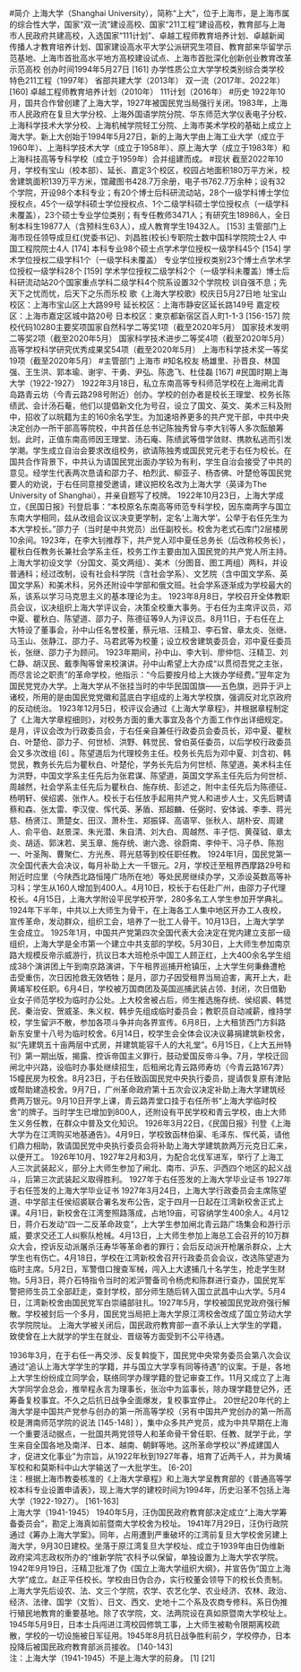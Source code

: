 #简介
上海大学（Shanghai University），简称“上大”，位于上海市，是上海市属的综合性大学，国家“双一流”建设高校、国家“211工程”建设高校，教育部与上海市人民政府共建高校，入选国家“111计划”、卓越工程师教育培养计划、卓越新闻传播人才教育培养计划、国家建设高水平大学公派研究生项目、教育部来华留学示范基地、上海市首批高水平地方高校建设试点、上海市首批深化创新创业教育改革示范高校 
创办时间1994年5月27日 [161] 办学性质公立大学学校类别综合类学校特色211工程（1997年）
省部共建大学（2013年）
双一流（2017年、2022年） [160] 
卓越工程师教育培养计划（2010年）
111计划（2016年）
#历史
1922年10月，国共合作曾创建了上海大学，1927年被国民党当局强行关闭。1983年，上海市人民政府在复旦大学分校、上海外国语学院分院、华东师范大学仪表电子分校、上海科学技术大学分校、上海机械学院轻工分院、上海市美术学校的基础上成立上海大学。新上大创始于1994年5月27日，新的上海大学由上海工业大学（成立于1960年）、上海科学技术大学（成立于1958年）、原上海大学（成立于1983年）和上海科技高等专科学校（成立于1959年）合并组建而成。 
#现状
截至2022年10月，学校有宝山（校本部）、延长、嘉定3个校区，校园占地面积180万平方米，校舍建筑面积139万平方米，馆藏图书428.7万余册，电子书762.7万余种；设有32个学院，开设98个本科专业；有20个博士后科研流动站，28个一级学科博士学位授权点，45个一级学科硕士学位授权点、1个二级学科硕士学位授权点（一级学科未覆盖），23个硕士专业学位类别；有专任教师3471人；有研究生18986人，全日制本科生19877人（含预科生63人），成人教育学生19432人。 [153] 
主管部门上海市现任领导成旦红(党委书记)、刘昌胜(校长)专职院士数中国科学院院士2人
中国工程院院士4人 [174] 本科专业98个硕士点学术学位授权一级学科45个 [154] 
学术学位授权二级学科1个（一级学科未覆盖）
专业学位授权类别23个博士点学术学位授权一级学科28个 [159] 
学术学位授权二级学科2个（一级学科未覆盖）博士后科研流动站20个国家重点学科二级学科4个院系设置32个学院校    训自强不息；先天下之忧而忧，后天下之乐而乐校    歌《上海大学校歌》校庆日5月27日地    址宝山校区：上海市宝山区上大路99号
延长校区：上海市静安区延长路149号
嘉定校区：上海市嘉定区城中路20号
日本校区：東京都新宿区百人町1-1-3 [156-157]  院校代码10280主要奖项国家自然科学二等奖1项（截至2020年5月）
国家技术发明二等奖2项（截至2020年5月）
国家科学技术进步二等奖4项（截至2020年5月）
高等学校科学研究优秀成果奖54项（截至2020年5月）
上海市科学技术奖一等奖19项（截至2020年5月）
#主管部门
上海市
#知名校友
杨雄里、孙晋良、林国强、王生洪、郭本瑜、谢宇、干勇、尹弘、陈逸飞、杜佳磊 [167] 
#民国时期上海大学（1922-1927）
1922年3月18日，私立东南高等专科师范学校在上海闸北青岛路青云坊（今青云路298号附近）创办。学校的创办者是校长王理堂、校务长陈绩武、会计汤石菴，他们以提倡新文化为号召，设立了国文、英文、美术三科及附中，招收了以皖籍为主的160余名学生。为加速培养更多的共产党干部，中共中央决定创办一所干部高等院校，中共首任总书记陈独秀曾与李大钊等人多次酝酿筹划。此时，正值东南高师因王理堂、汤石庵、陈绩武等借学敛财、携款私逃而引发学潮。学生成立自治会要求改组校务，欲请陈独秀或国民党元老于右任为校长。在国共合作背景下，中共认为请国民党出面办学较为有利，学生自治会接受了中共的意见。经学生代表两次恳请和邵力子、柏烈武、柳亚子、杨杏佛、叶楚伧等国民党要人的劝说，于右任同意接受邀请，建议把校名改为上海大学（英译为The University of Shanghai），并亲自题写了校牌。
1922年10月23日，上海大学成立，《民国日报》刊登启事：“本校原名东南高等师范专科学校，因东南两字与国立东南大学相同，兹从改组会议议决变更学制，定名‘上海大学’。公举于右任先生为本大学校长。”邵力子（当时是中共党员）出任副校长。校舍为老式石库门2层楼房10余间。1923年，在李大钊推荐下，共产党人邓中夏任总务长（后改称校务长），瞿秋白任教务长兼社会学系主任，校务工作主要由加入国民党的共产党人所主持。上海大学初设文学（分国文、英文两组）、美术（分图音、图工两组）两科，并设普通科；经过改制，设有社会科学院（含社会学系）、文艺院（含中国文学系、英国文学系）和美术科，另外还附设中学部和俄文班。社会学系逐渐成为学校最大的系，该系以学习马克思主义的基本理论为主。
1923年8月8日，学校召开全体教职员会议，议决组织上海大学评议会，决策全校重大事务。于右任为主席评议员，邓中夏、瞿秋白、陈望道、邵力子、陈德征等9人为评议员。8月11日，于右任在上大特设了董事会，孙中山任名誉校董，蔡元培、汪精卫、李石曾、章太炎、张继、马玉山、张静江、邵力子、马君武等为校董；设立校舍建筑委员会，邓中夏任委员长，张继、邵力子为顾问。
1923年期间，孙中山、李大钊、廖仲恺、汪精卫、刘仁静、胡汉民、戴季陶等曾来校演讲。孙中山希望上大办成“以贯彻吾党之主张，而尽言论之职责”的革命学校，他指示：“今后要按月给上大拨办学经费。”翌年定为国民党党办大学。上海大学从不张挂当时的中华民国国旗——五色旗，迥异于沪上诸校，所用的是由国民党党徽和蓝底白字组成的上海大学校旗，强调反对北京政府的反动统治。
1923年12月5日，校评议会通过《上海大学章程》，并根据章程制定了《上海大学章程细则》，对校务方面的重大事宜及各个方面工作作出详细规定。是月，评议会改为行政委员会，于右任亲自兼任行政委员会委员长，邓中夏、瞿秋白、叶楚伧、邵力子、何世桢、洪野、韩觉民、曾伯英任委员，以后学校行政委员会又多次改组 [6]  。陈望道后为代理校务主任。校务长先后为邓中夏、刘含初、韩觉民，教务长先后为瞿秋白、叶楚伦，学务长先后为何世桢、陈望道。美术科主任为洪野，中国文学系主任先后为张君谋、陈望道，英国文学系主任先后为何世桢、周越然，社会学系主任先后为瞿秋白、施存统、彭述之，附中主任先后为陈德征、杨明轩、侯绍裘、张作人。校长于右任放手起用共产党人和进步人士，又先后聘请蔡和森、张太雷、李汉俊、恽代英、茅盾、郑超麟、任弼时、安体诚、李季、蒋光慈、杨贤江、萧楚女、田汉、萧朴生、郑振铎、高语罕、张秋人、胡朴安、周建人、俞平伯、赵景深、朱光潜、朱自清、刘大白、周越然、丰子恺、黄葆钺、章太炎、胡适、郭沫若、吴玉章、施存统、谢六逸、徐蔚南、李仲干、冯子恭、陈抱一、叶圣陶、曹聚仁、方光焘、蒋光慈等到校任职任教。
1924年1月，国民党第一次全国代表大会决议，每月补助上大一千银元。2月，学校迁至租界西摩路29号和附近时应里（今陕西北路恒隆广场所在地）等处民房继续办学，又添设英数高等补习科；学生从160人增加到400人。4月10日，校长于右任赴广州，由邵力子代理校长。4月15日，上海大学附设平民学校开学，280多名工人学生参加开学典礼。1924年下半年，中共以上大师生为骨干，在上海各工人集中地区开办工人夜校，宣传革命，发动群众，组织工会，培养了一批工人骨干。10月13日，上海大学学生会成立。
1925年1月，中国共产党第四次全国代表大会决定在党内建立支部一级组织，上海大学是全市第一个建立中共支部的学校。5月30日，上大师生参加南京路大规模反帝示威游行，抗议日本大班枪杀中国工人顾正红，上大400余名学生组成38个演讲团上午到南京路演讲，下午租界巡捕开枪镇压，上大学生何秉彝遭枪击受重伤，次日因抢救无效牺牲；是月，邵力子因受租界当局迫害，离开上大，赴黄埔军校任职。6月4日，学校被万国商团及英国巡捕武装占领、封闭，次日借勤业女子师范学校为临时办公处。上大校舍被占后，师生推选施存统、侯绍裘、韩觉民、秦治安、贺威圣、朱义权、韩步先组成临时委员会；教职员自动减薪，维持学校，学生留沪不散，参加各项斗争并向各界宣传。6月8日，上大租赁西门方斜路新东安里十八号为临时校舍。6月14日，校学生会全体会议决议募捐建筑新校舍，拟“先建筑五十亩两层中式房，并建筑能容千人的大礼堂”。6月15日，《上大五卅特刊》第一期出版，揭露、控诉帝国主义罪行，鼓动爱国反帝斗争。7月，学校迁回闸北中兴路，设临时办事处继续招生，后租闸北青云路师寿坊（今青云路167弄）15幢民房为校舍。8月23日，于右任致函国民党中央执行委员，提请恢复原有津贴或帮助建造校舍。9月7日，广州革命政府第十五次会议决定补助上海大学建筑经费两万银元。9月10日开学上课，青云路弄堂口挂于右任所书“上海大学临时校舍”的牌子。当时学生已增加到800人，还附设有平民学校和青云学校，由上大师生义务任教，在群众中普及文化知识。
1926年3月22日，《民国日报》刊登《上海大学为在江湾购买地基通告》。4月9日，学校致函林伯渠、毛泽东、恽代英，请他们鼎力相助，敦请国民党中央执行委员会将补助上海大学建筑款两万元克日汇来，以便开工。
1926年10月、1927年2月和3月，为配合北伐军进军，举行了上海工人三次武装起义，部分上大师生参加了闸北、南市、沪东、沪西四个地区的起义战斗，后第三次武装起义取得胜利。
1927年于右任签发的上海大学毕业证书
1927年于右任签发的上海大学毕业证书
1927年3月24日，上海大学行政委员会主席陈望道、中学部主任侯绍裘联合署名发布公告，定于四月一日起在江湾新校舍正式上课。4月1日，新校舍在江湾奎照路落成，占地19亩，可容纳学生400余人。4月12日，蒋介石发动“四一二反革命政变”，上大学生参加闸北青云路广场集会和游行示威，要求交还工人纠察队枪械。4月13日，上大师生参加上海总工会召开的10万群众大会，控诉反动派屠杀汪寿华等革命者的罪行；会后反动派开枪屠杀群众，上大学生也有伤亡。4月18日，学校在江湾新校舍召开行政委员会会议，改选陈望道为临时主席。5月2日，军警借口搜查军械，闯入上大逮捕几十名学生，抢走学生财物。5月3日，蒋介石特指令当时的淞沪警备司令杨虎和陈群进行查办，国民党军警把师生员工全部赶走，查封学校，部分师生随后转入国立武昌中山大学。5月4日，江湾新校舍由国民党军白崇禧部驻扎。1927年5月，学校被国民党政府强行解散。学校被封后一个多月，国民党当局把上海大学原江湾校舍改成了国立劳动大学农学院院址。
上海大学被关闭后，国民政府教育部一直不承认上大学生的学籍，致使曾在上大就学的学生在就业、晋级等方面受到不公平待遇。

1936年3月，在于右任一再交涉、反复斡旋下，国民党中央常务委员会第八次会议通过“追认上海大学学生的学籍，并与国立大学享有同等待遇”的议案。于是，各地上大学生纷纷成立同学会，联络同学办理学籍的登记审查工作。11月又成立了上海大学同学会总会，推举程永言为理事长，张治中为监事长，除办理学籍登记外，还筹备复校事宜。不久之后抗日战争全面爆发，复校事宜停止。
20世纪20年代的上海大学是中国共产党参与创办的第一所高等学校（另有中国共产党创办的第一所高校是渭南师范学院的说法 [145-148]    ），集中众多共产党员，成为中共早期在上海一个重要活动据点，一批国共两党领导人和革命骨干曾任职、任教、就学于此，学生来自全国各地及南洋、日本、越南、朝鲜等地。这所革命学校以“养成建国人才，促进文化事业”为宗旨，从1922年秋到1927年春，培育了近两千人，并为黄埔军校和和莫斯科中山大学输送了一大批学生。 [6-20]               
注：根据上海市教委核准的《上海大学章程》和上海大学呈教育部的《普通高等学校本科专业设置申请表》，现上海大学的建校时间为1994年，历史沿革不包括上海大学（1922-1927）。 [161-163]   
上海大学（1941-1945）
1940年5月，汪伪国民政府教育部决定成立“上海大学筹备委员会”，勘定上海真如前暨南大学校舍为校址。
1941年7月29日，汪伪行政院通过《筹办上海大学案》。同年，占用遭到严重破坏的江湾前复旦大学校舍另建上海大学，9月30日建校。坐落于原江湾复旦大学校址、成立于1939年由日伪维新政府梁鸿志政权所办的“维新学院”农科予以保留，单独设置为上海大学农学院。
1942年9月19日，汪精卫批准了伪《国立上海大学组织大纲》，并宣告伪“国立上海大学”成立。赵正平任校长。学校由日伪合办，实行校董会领导下的校长负责制。上海大学先后设农、法、文三个学院，农学、农艺化学、农业经济、农林、政治、经济、法律、国学（文哲）、日文、西文、史地十二个系及农商专修科。系日伪推行殖民地教育的重要基地。除了农学院，文、法两院设在真如原暨南大学校址上。
1945年5月9日，日本士兵闯进江湾校园修筑工事，上大师生被勒令限期离校疏散，学校的一切设施被日军征用。1945年8月抗日战争胜利前夕，学校停办，日本投降后被国民政府教育部派员接收。 [140-143]    
注：上海大学（1941-1945）不是上海大学的前身。 [1]  [21]  
